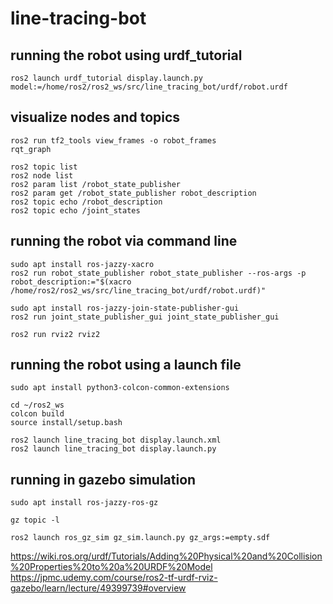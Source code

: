 # line-tracing-bot


## running the robot using urdf_tutorial
```
ros2 launch urdf_tutorial display.launch.py model:=/home/ros2/ros2_ws/src/line_tracing_bot/urdf/robot.urdf
```


## visualize nodes and topics
```
ros2 run tf2_tools view_frames -o robot_frames
rqt_graph

ros2 topic list
ros2 node list
ros2 param list /robot_state_publisher
ros2 param get /robot_state_publisher robot_description
ros2 topic echo /robot_description
ros2 topic echo /joint_states
```


## running the robot via command line
```
sudo apt install ros-jazzy-xacro
ros2 run robot_state_publisher robot_state_publisher --ros-args -p robot_description:="$(xacro /home/ros2/ros2_ws/src/line_tracing_bot/urdf/robot.urdf)"

sudo apt install ros-jazzy-join-state-publisher-gui
ros2 run joint_state_publisher_gui joint_state_publisher_gui

ros2 run rviz2 rviz2
```


## running the robot using a launch file
```
sudo apt install python3-colcon-common-extensions

cd ~/ros2_ws
colcon build
source install/setup.bash

ros2 launch line_tracing_bot display.launch.xml
ros2 launch line_tracing_bot display.launch.py
```



## running in gazebo simulation
```
sudo apt install ros-jazzy-ros-gz

gz topic -l

ros2 launch ros_gz_sim gz_sim.launch.py gz_args:=empty.sdf
```

https://wiki.ros.org/urdf/Tutorials/Adding%20Physical%20and%20Collision%20Properties%20to%20a%20URDF%20Model
https://jpmc.udemy.com/course/ros2-tf-urdf-rviz-gazebo/learn/lecture/49399739#overview

```
```


